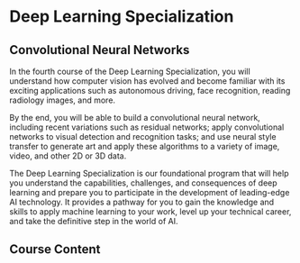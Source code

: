 # Deep Learning Specialization

## Convolutional Neural Networks

In the fourth course of the Deep Learning Specialization, you will understand 
how computer vision has evolved and become familiar with its exciting 
applications such as autonomous driving, face recognition, reading radiology 
images, and more.

By the end, you will be able to build a convolutional neural network, including 
recent variations such as residual networks; apply convolutional networks to 
visual detection and recognition tasks; and use neural style transfer to 
generate art and apply these algorithms to a variety of image, video, and other 
2D or 3D data. 

The Deep Learning Specialization is our foundational program that will help you 
understand the capabilities, challenges, and consequences of deep learning and 
prepare you to participate in the development of leading-edge AI technology. 
It provides a pathway for you to gain the knowledge and skills to apply machine 
learning to your work, level up your technical career, and take the definitive 
step in the world of AI.

## Course Content
